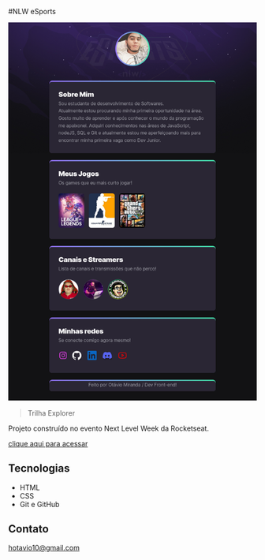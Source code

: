 #NLW eSports 

![preview](./github/preview.png)


> Trilha Explorer

Projeto construído no evento Next Level Week da Rocketseat.

[clique aqui para acessar](https://hotavio10.github.io/NLW-Esports-Trilha-Explorer/)

## Tecnologias

- HTML
- CSS
- Git e GitHub

## Contato

hotavio10@gmail.com
